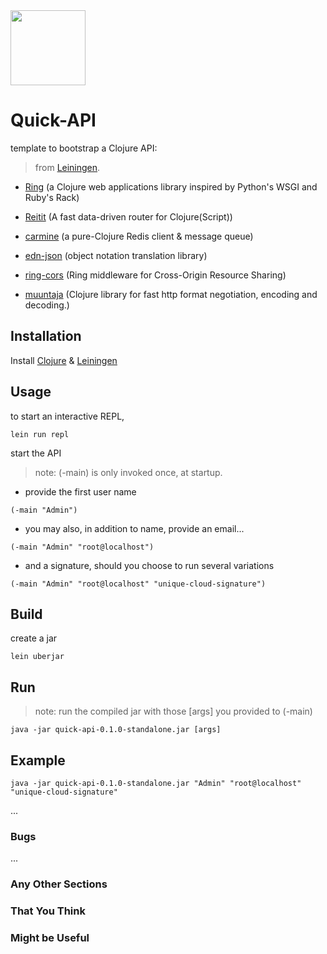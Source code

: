 <img src="https://upload.wikimedia.org/wikipedia/commons/5/5d/Clojure_logo.svg?download" height="120">

# Quick-API

template to bootstrap a Clojure API:

> from [Leiningen](https://leiningen.org/).

- [Ring](https://github.com/ring-clojure/ring) (a Clojure web applications library inspired by Python's WSGI and Ruby's Rack)

- [Reitit](https://github.com/metosin/reitit) (A fast data-driven router for Clojure(Script))

- [carmine](https://github.com/ptaoussanis/carmine) (a pure-Clojure Redis client & message queue)

- [edn-json](https://cljdoc.org/d/edn-json/edn-json/1.1.0/api/com.wsscode.edn-json) (object notation translation library)

- [ring-cors](https://github.com/r0man/ring-cors) (Ring middleware for Cross-Origin Resource Sharing)

- [muuntaja](https://github.com/metosin/muuntaja) (Clojure library for fast http format negotiation, encoding and decoding.)

## Installation

Install [Clojure](https://clojure.org) & [Leiningen](https://leiningen.org/#install)

## Usage

to start an interactive REPL,
```
lein run repl
```
start the API
> note: (-main) is only invoked once, at startup.
- provide the first user name
```
(-main "Admin")
```

- you may also, in addition to name, provide an email...
```
(-main "Admin" "root@localhost")
```

- and a signature, should you choose to run several variations
```
(-main "Admin" "root@localhost" "unique-cloud-signature")
```

## Build

create a jar

```
lein uberjar
```

## Run
> note: run the compiled jar with those [args] you provided to (-main)
```
java -jar quick-api-0.1.0-standalone.jar [args]
```

## Example
```
java -jar quick-api-0.1.0-standalone.jar "Admin" "root@localhost" "unique-cloud-signature"
```

...

### Bugs

...

### Any Other Sections
### That You Think
### Might be Useful
